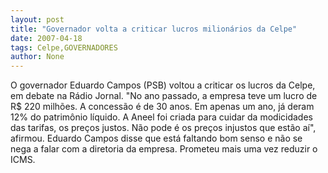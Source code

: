 ```yaml
---
layout: post
title: "Governador volta a criticar lucros milionários da Celpe"
date: 2007-04-18
tags: Celpe,GOVERNADORES
author: None
---
```


O governador Eduardo Campos (PSB) voltou a criticar os lucros da Celpe, em debate na Rádio Jornal.
\"No ano passado, a empresa teve um lucro de R$ 220 milhões. A concessão é de 30 anos. Em apenas um ano, já deram 12% do patrimônio líquido. A Aneel foi criada para cuidar da modicidades das tarifas, os preços justos. Não pode é os preços injustos que estão aí\", afirmou.
Eduardo Campos disse que está faltando bom senso e não se nega a falar com a diretoria da empresa.
Prometeu mais uma vez reduzir o ICMS. 
